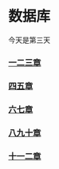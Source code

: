 # 数据库

今天是第三天

### [一二三章](数据库1.md)

### [四五章](数据库2.md)

### [六七章](3.md)

### [八九十章](4.md)

### [十一二章](5.md)

